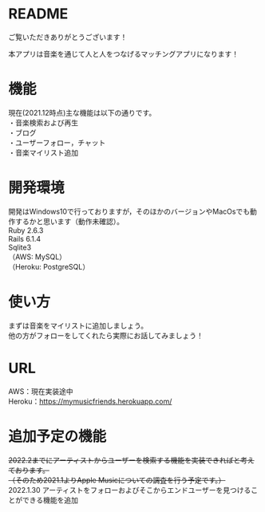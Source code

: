 # README

ご覧いただきありがとうございます！

本アプリは音楽を通じて人と人をつなげるマッチングアプリになります！

# 機能

現在(2021.12時点)主な機能は以下の通りです。<br>
・音楽検索および再生<br>
・ブログ<br>
・ユーザーフォロー，チャット<br>
・音楽マイリスト追加<br>

# 開発環境
開発はWindows10で行っておりますが，そのほかのバージョンやMacOsでも動作するかと思います（動作未確認）。<br>
Ruby 2.6.3<br>
Rails 6.1.4<br>
Sqlite3<br>
（AWS: MySQL）<br>
（Heroku: PostgreSQL）<br>

# 使い方
まずは音楽をマイリストに追加しましょう。<br>
他の方がフォローをしてくれたら実際にお話してみましょう！<br>

# URL
AWS：現在実装途中<br>
Heroku：https://mymusicfriends.herokuapp.com/<br>

# 追加予定の機能
~~2022.2までにアーティストからユーザーを検索する機能を実装できればと考えております。<br>
（そのため2021.1よりApple Musicについての調査を行う予定です。）~~<br>
2022.1.30 アーティストをフォローおよびそこからエンドユーザーを見つけることができる機能を追加
